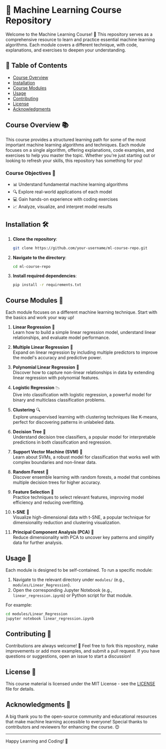 # 📘 Machine Learning Course Repository

Welcome to the Machine Learning Course! 🚀 This repository serves as a comprehensive resource to learn and practice essential machine learning algorithms. Each module covers a different technique, with code, explanations, and exercises to deepen your understanding.

## 📑 Table of Contents

- [Course Overview](#course-overview)
- [Installation](#installation)
- [Course Modules](#course-modules)
- [Usage](#usage)
- [Contributing](#contributing)
- [License](#license)
- [Acknowledgments](#acknowledgments)

## Course Overview 📚

This course provides a structured learning path for some of the most important machine learning algorithms and techniques. Each module focuses on a single algorithm, offering explanations, code examples, and exercises to help you master the topic. Whether you're just starting out or looking to refresh your skills, this repository has something for you!

### Course Objectives 🎯

- 📊 Understand fundamental machine learning algorithms
- 🔍 Explore real-world applications of each model
- 💻 Gain hands-on experience with coding exercises
- 📈 Analyze, visualize, and interpret model results

## Installation 🛠️

1. **Clone the repository**:

   ```bash
   git clone https://github.com/your-username/ml-course-repo.git
   ```

2. **Navigate to the directory**:

   ```bash
   cd ml-course-repo
   ```

3. **Install required dependencies**:

   ```bash
   pip install -r requirements.txt
   ```

## Course Modules 🧠

Each module focuses on a different machine learning technique. Start with the basics and work your way up!

1. **Linear Regression** 📏  
   Learn how to build a simple linear regression model, understand linear relationships, and evaluate model performance.

2. **Multiple Linear Regression** 📐  
   Expand on linear regression by including multiple predictors to improve the model's accuracy and predictive power.

3. **Polynomial Linear Regression** 🔄  
   Discover how to capture non-linear relationships in data by extending linear regression with polynomial features.

4. **Logistic Regression** 📉  
   Dive into classification with logistic regression, a powerful model for binary and multiclass classification problems.

5. **Clustering** 🔍  
   Explore unsupervised learning with clustering techniques like K-means, perfect for discovering patterns in unlabeled data.

6. **Decision Tree** 🌳  
   Understand decision tree classifiers, a popular model for interpretable predictions in both classification and regression.

7. **Support Vector Machine (SVM)** 🔲  
   Learn about SVMs, a robust model for classification that works well with complex boundaries and non-linear data.

8. **Random Forest** 🌲  
   Discover ensemble learning with random forests, a model that combines multiple decision trees for higher accuracy.

9. **Feature Selection** 🔎  
   Practice techniques to select relevant features, improving model efficiency and reducing overfitting.

10. **t-SNE** 🔬  
   Visualize high-dimensional data with t-SNE, a popular technique for dimensionality reduction and clustering visualization.

11. **Principal Component Analysis (PCA)** 📐  
   Reduce dimensionality with PCA to uncover key patterns and simplify data for further analysis.

## Usage 🚀

Each module is designed to be self-contained. To run a specific module:

1. Navigate to the relevant directory under `modules/` (e.g., `modules/Linear_Regression`).
2. Open the corresponding Jupyter Notebook (e.g., `linear_regression.ipynb`) or Python script for that module.

For example:

```bash
cd modules/Linear_Regression
jupyter notebook linear_regression.ipynb
```

## Contributing 🤝

Contributions are always welcome! 🎉 Feel free to fork this repository, make improvements or add more examples, and submit a pull request. If you have questions or suggestions, open an issue to start a discussion!

## License 📜

This course material is licensed under the MIT License - see the [LICENSE](LICENSE) file for details.

## Acknowledgments 🙏

A big thank you to the open-source community and educational resources that make machine learning accessible to everyone! Special thanks to contributors and reviewers for enhancing the course. 😊

---

Happy Learning and Coding! 🎉
